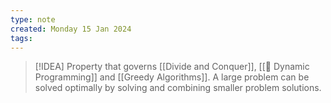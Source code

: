 ```yaml
---
type: note
created: Monday 15 Jan 2024
tags: 
---
```

> [!IDEA]
> Property that governs [[Divide and Conquer]], [[🌸 Dynamic Programming]] and [[Greedy Algorithms]]. A large problem can be solved optimally by solving and combining smaller problem solutions.


